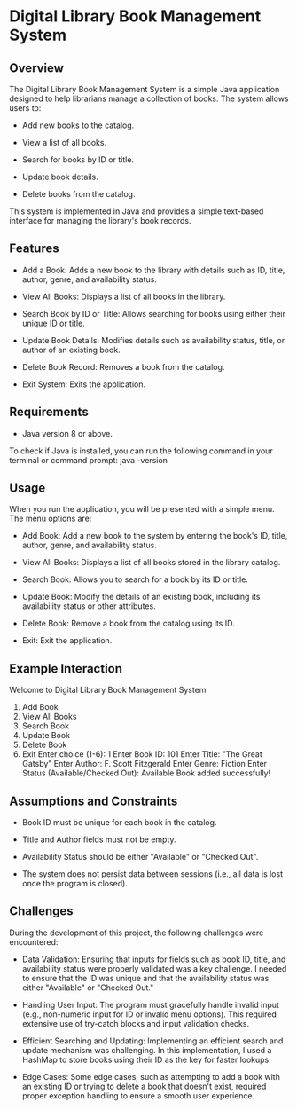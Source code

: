   # Digital Library Book Management System

## Overview

The Digital Library Book Management System is a simple Java application designed to help librarians manage a collection of books. The system allows users to:

 - Add new books to the catalog.

 - View a list of all books.

 - Search for books by ID or title.

 - Update book details.

 - Delete books from the catalog.

This system is implemented in Java and provides a simple text-based interface for managing the library's book records.

## Features
 - Add a Book: Adds a new book to the library with details such as ID, title, author, genre, and availability status.

 - View All Books: Displays a list of all books in the library.

 - Search Book by ID or Title: Allows searching for books using either their unique ID or title.

 - Update Book Details: Modifies details such as availability status, title, or author of an existing book.

 - Delete Book Record: Removes a book from the catalog.

 - Exit System: Exits the application.

## Requirements
- Java version 8 or above.

 To check if Java is installed, you can run the following command in your terminal or command prompt:  java -version


## Usage
 When you run the application, you will be presented with a simple menu. The menu options are:

- Add Book: Add a new book to the system by entering the book's ID, title, author, genre, and availability status.

- View All Books: Displays a list of all books stored in the library catalog.

- Search Book: Allows you to search for a book by its ID or title.

- Update Book: Modify the details of an existing book, including its availability status or other attributes.

- Delete Book: Remove a book from the catalog using its ID.

- Exit: Exit the application.

## Example Interaction

Welcome to Digital Library Book Management System
1. Add Book
2. View All Books
3. Search Book
4. Update Book
5. Delete Book
6. Exit
Enter choice (1-6): 1
Enter Book ID: 101
Enter Title: "The Great Gatsby"
Enter Author: F. Scott Fitzgerald
Enter Genre: Fiction
Enter Status (Available/Checked Out): Available
Book added successfully!

## Assumptions and Constraints
- Book ID must be unique for each book in the catalog.

- Title and Author fields must not be empty.

- Availability Status should be either "Available" or "Checked Out".

- The system does not persist data between sessions (i.e., all data is lost once the program is closed).

## Challenges
 During the development of this project, the following challenges were encountered:

- Data Validation: Ensuring that inputs for fields such as book ID, title, and availability status were properly validated was a key challenge. I needed to ensure that the ID was unique and that the availability status was either "Available" or "Checked Out."

- Handling User Input: The program must gracefully handle invalid input (e.g., non-numeric input for ID or invalid menu options). This required extensive use of try-catch blocks and input validation checks.

- Efficient Searching and Updating: Implementing an efficient search and update mechanism was challenging. In this implementation, I used a HashMap to store books using their ID as the key for faster lookups.

- Edge Cases: Some edge cases, such as attempting to add a book with an existing ID or trying to delete a book that doesn't exist, required proper exception handling to ensure a smooth user experience.
